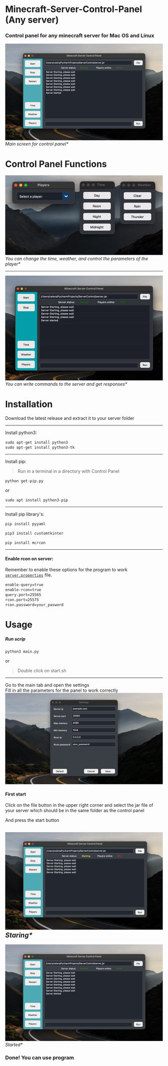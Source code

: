 # Minecraft-Server-Control-Panel (Any server)
### Control panel for any minecraft server for Mac OS and Linux
![](documentation_images/started_screen.png)<br />
_Main screen for control panel*_

# Control Panel Functions
![](documentation_images/functions.gif)<br />
_You can change the time, weather, and control the parameters of the player*_

---
![](documentation_images/command.gif)<br />
_You can write commands to the server and get responses*_
# Installation

Download the latest release and extract it to your server folder

---
Install python3:
```
sudo apt-get install python3
sudo apt-get install python3-tk
```
---
Install pip:
>Run in a terminal in a directory with Control Panel 
```
python get-pip.py
```
or
```
sudo apt install python3-pip
```
---
Install pip library's:
```
pip install pyyaml
```
```
pip3 install customtkinter
```
```
pip install mcrcon
```
---
#### Enable rcon on server:
Remember to enable these options for the program to work [```server.properties```](https://minecraft.gamepedia.com/Server.properties) file.
```
enable-query=true
enable-rcon=true
query.port=25565
rcon.port=25575
rcon.password=your_pasword
```
# Usage
##### Run scrip
```
python3 main.py 
```
or
>Double click on start.sh
---
Go to the main tab and open the settings<br />
Fill in all the parameters for the panel to work correctly<br />
![](documentation_images/settings.png)

#### First start

Click on the file button in the upper right corner and select the jar file of your server which should be in the same folder as the control panel<br />

And press the start button

![](documentation_images/starting_screen.png)<br />
_Staring*_
---
![](documentation_images/started_screen.png)<br />
_Started*_

### Done! You can use program 


